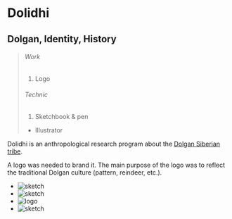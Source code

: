 # Dolidhi

## Dolgan, Identity, History

> ###### Work
> 1. Logo
> 
> ###### Technic
> 1. Sketchbook & pen
> - Illustrator

Dolidhi is an anthropological research program about the [Dolgan Siberian tribe](http://en.wikipedia.org/wiki/Dolgans).

A logo was needed to brand it. The main purpose of the logo was to reflect the traditional Dolgan culture (pattern, reindeer, etc.).

- ![sketch](media/images/dolidhi-sketch-1.jpg)
- ![sketch](media/images/dolidhi-sketch-2.jpg)
- ![logo](media/images/dolidhi-logo-alt.svg)
- ![sketch](media/images/dolidhi-logo-showroom.jpg)